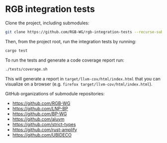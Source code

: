 # RGB integration tests

Clone the project, including submodules:

```sh
git clone https://github.com/RGB-WG/rgb-integration-tests --recurse-submodules
```

Then, from the project root, run the integration tests by running:
```sh
cargo test
```

To run the tests and generate a code coverage report run:
```sh
./tests/coverage.sh
```
This will generate a report in `target/llvm-cov/html/index.html` that you can
visualize on a browser (e.g. `firefox target/llvm-cov/html/index.html`).

GitHub organizations of submodule repositories:
- https://github.com/RGB-WG
- https://github.com/LNP-BP
- https://github.com/BP-WG
- https://github.com/aluvm
- https://github.com/strict-types
- https://github.com/rust-amplify
- https://github.com/UBIDECO
